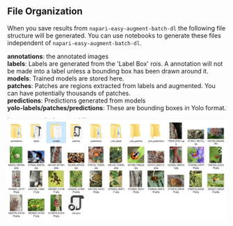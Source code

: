 ## File Organization

When you save results from ```napari-easy-augment-batch-dl``` the following file structure will be generated.   You can use notebooks to generate these files independent of ```napari-easy-augment-batch-dl```.  

**annotations**:  the annotated images  
**labels**: Labels are generated from the 'Label Box' rois.   A annotation will not be made into a label unless a bounding box has been drawn around it.  
**models**: Trained models are stored here.  
**patches**: Patches are regions extracted from labels and augmented.  You can have potentially thousands of patches.  
**predictions**: Predictions generated from models  
**yolo-labels/patches/predictions**: These are bounding boxes in Yolo format. 

![not found](file-organization.jpg)